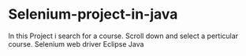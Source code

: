 # Selenium-project-in-java

In this Project i search for a course. Scroll down and select a perticular course.
Selenium web driver
Eclipse 
Java
